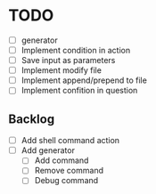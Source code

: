 # TODO

- [ ] generator
- [ ] Implement condition in action
- [ ] Save input as parameters
- [ ] Implement modify file
- [ ] Implement append/prepend to file
- [ ] Implement confition in question

## Backlog

- [ ] Add shell command action
- [ ] Add generator
  - [ ] Add command
  - [ ] Remove command
  - [ ] Debug command
